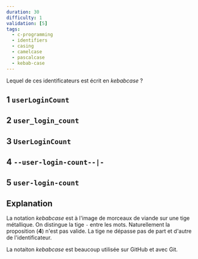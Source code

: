 ```yaml
---
duration: 30
difficulty: 1
validation: [5]
tags:
  - c-programming
  - identifiers
  - casing
  - camelcase
  - pascalcase
  - kebab-case
---
```

Lequel de ces identificateurs est écrit en *kebabcase* ?

## 1 `userLoginCount`
## 2 `user_login_count`
## 3 `UserLoginCount`
## 4 `--user-login-count--|-`
## 5 `user-login-count`

## Explanation

La notation *kebabcase* est à l'image de morceaux de viande sur une tige métallique. On distingue la tige `-` entre les mots. Naturellement la proposition (**4**) n'est pas valide. La tige ne dépasse pas de part et d'autre de l'identificateur.

La notaiton *kebabcase* est beaucoup utilisée sur GitHub et avec Git.